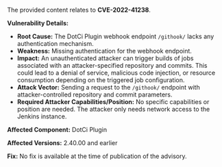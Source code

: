 The provided content relates to **CVE-2022-41238**.

**Vulnerability Details:**

*   **Root Cause:** The DotCi Plugin webhook endpoint `/githook/` lacks any authentication mechanism.
*   **Weakness:** Missing authentication for the webhook endpoint.
*   **Impact:** An unauthenticated attacker can trigger builds of jobs associated with an attacker-specified repository and commits. This could lead to a denial of service, malicious code injection, or resource consumption depending on the triggered job configuration.
*   **Attack Vector:** Sending a request to the `/githook/` endpoint with attacker-controlled repository and commit parameters.
*   **Required Attacker Capabilities/Position:** No specific capabilities or position are needed. The attacker only needs network access to the Jenkins instance.

**Affected Component:** DotCi Plugin

**Affected Versions:** 2.40.00 and earlier

**Fix:** No fix is available at the time of publication of the advisory.